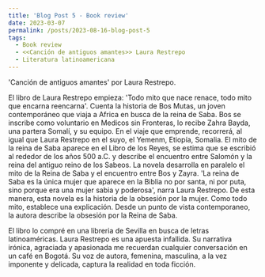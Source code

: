 ```yaml
---
title: 'Blog Post 5 - Book review'
date: 2023-03-07
permalink: /posts/2023-08-16-blog-post-5
tags:
  - Book review
  - <<Canción de antiguos amantes>> Laura Restrepo
  - Literatura latinoamericana
---
```




'Canción de antiguos amantes' por Laura Restrepo. 


El libro de Laura Restrepo empieza: 'Todo mito que nace renace, todo mito que encarna reencarna'.
Cuenta la historia de Bos Mutas, un joven contemporáneo que viaja a Africa en busca de la reina de Saba.
Bos se inscribe como voluntario en Medicos sin Fronteras, lo recibe Zahra Bayda, una partera Somalí, y su equipo. 
En el viaje que emprende, recorrerá, al igual que Laura Restrepo en el suyo, el Yemenm, Etiopía, Somalia.
El mito de la reina de Saba aparece en el Libro de los Reyes, se estima que se escribió al rededor de los años 500 a.C. y describe el encuentro entre Salomón y la reina del antiguo reino de los Sabeos. 
La novela desarrolla en paralelo el mito de la Reina de Saba y el encuentro entre Bos y Zayra.
'La reina de Saba es la única mujer que aparece en la Biblia no por santa, ni por puta, sino porque era una mujer sabia y poderosa', narra Laura Restrepo.
De esta manera, esta novela es la historia de la obsesión por la mujer. 
Como todo mito, establece una explicación. 
Desde un punto de vista contemporaneo, la autora describe la obsesión por la Reina de Saba. 


El libro lo compré en una libreria de Sevilla en busca de letras latinoaméricas. 
Laura Restrepo es una apuesta infallida. 
Su narrativa irónica, agraciada y apasionada me recuerdan cualquier conversación en un café en Bogotá. 
Su voz de autora, femenina, masculina, a la vez imponente y delicada, captura la realidad en toda ficción. 


